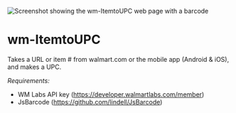 ![Screenshot showing the wm-ItemtoUPC web page with a barcode](https://www.dropbox.com/s/qnihbd82utam18t/wm_screenshot.jpg?dl=1)

# wm-ItemtoUPC
Takes a URL or item # from walmart.com or the mobile app (Android & iOS), and makes a UPC.

*Requirements:*
- WM Labs API key (https://developer.walmartlabs.com/member)
- JsBarcode (https://github.com/lindell/JsBarcode)
